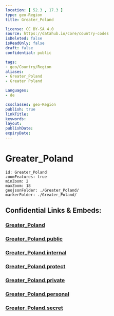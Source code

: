 ```yaml
---
location: [ 52.3 , 17.3 ] 
type: geo-Region
title: Greater_Poland

license: CC BY-SA 4.0
source: https://datahub.io/core/country-codes
isDeleted: false
isReadOnly: false
draft: false
confidential: public

tags:
- geo/Country/Region
aliases:
- Greater_Poland
- Greater Poland

Languages:
- de

cssclasses: geo-Region
publish: true
linkTitle: 
keywords: 
layout: 
publishDate: 
expiryDate: 
---
```


# Greater_Poland

```leaflet
id: Greater_Poland
zoomFeatures: true 
minZoom: 2 
maxZoom: 18
geojsonFolder: ./Greater_Poland/
markerFolder: ./Greater_Poland/
```


## Confidential Links & Embeds: 

### [Greater_Poland](/_Standards/Earth/Continent/Europe/Europe~East/Poland/Provinces~Poland/Greater_Poland.md) 

### [Greater_Poland.public](/_public/Earth/Continent/Europe/Europe~East/Poland/Provinces~Poland/Greater_Poland.public.md) 

### [Greater_Poland.internal](/_internal/Earth/Continent/Europe/Europe~East/Poland/Provinces~Poland/Greater_Poland.internal.md) 

### [Greater_Poland.protect](/_protect/Earth/Continent/Europe/Europe~East/Poland/Provinces~Poland/Greater_Poland.protect.md) 

### [Greater_Poland.private](/_private/Earth/Continent/Europe/Europe~East/Poland/Provinces~Poland/Greater_Poland.private.md) 

### [Greater_Poland.personal](/_personal/Earth/Continent/Europe/Europe~East/Poland/Provinces~Poland/Greater_Poland.personal.md) 

### [Greater_Poland.secret](/_secret/Earth/Continent/Europe/Europe~East/Poland/Provinces~Poland/Greater_Poland.secret.md)

